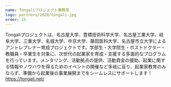 ```yaml
---
name: Tongaliプロジェクト事務局
logo: partners/2020/tongali.jpg
order: 15
---
```

Tongaliプロジェクトは、名古屋大学、豊橋技術科学大学、名古屋工業大学、岐阜大学、三重大学、名城大学、中京大学、藤田医科大学、名古屋市立大学によるアントレプレナー育成プロジェクトです。学部生・大学院生・ポストドクター・教職員・卒業生を対象に、次世代の起業家を育成・支援する多面的なプログラムを行っています。メンタリング、活動拠点の提供、活動資金の援助、起業に関する情報やノウハウを得るためのイベントの開催など多岐に亘り、起業家教育のみならず、準備から起業後の事業展開までをシームレスにサポートします！  
https://tongali.net/
